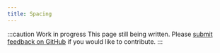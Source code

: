 ```yaml
---
title: Spacing
---
```


:::caution Work in progress
This page still being written.
Please [submit feedback on GitHub](https://github.com/wwnorton/design-system/issues) if you would like to contribute.
:::
